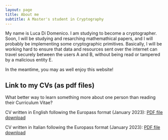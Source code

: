```yaml
---
layout: page
title: About me
subtitle: A Master's student in Cryptography
---
```


My name is Luca Di Domenico. I am studying to become a cryptographer. Soon, I will be studying and resarching mathemathical papers, and I will probably be implementing some cryptographic primitives. Basically, I will be working hard to ensure that data and resources sent over the internet can travel securely between the users A and B, without being read or tampered by a malicious entity E.

In the meantime, you may as well enjoy this website!

## Link to my CVs (as pdf files)

What better way to learn something more about one person than reading their Curriculum Vitae?

CV written in English following the Europass format (January 2023): [PDF file download](https://github.com/Luckydd99/Luckydd99.github.io/files/10466699/LDD_CV_ENGLISH.pdf)

CV written in Italian following the Europass format (January 2023): [PDF file download](https://github.com/Luckydd99/Luckydd99.github.io/files/10466694/LDD_CV_ITALIANO.pdf)
<!--
CV written in Italian following the Europass format (October 2022): [PDF file download](https://github.com/Luckydd99/Luckydd99.github.io/files/9776871/CV_Luca_Di_Domenico.pdf)
-->
